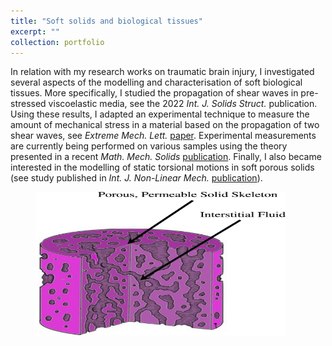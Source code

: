 ```yaml
---
title: "Soft solids and biological tissues"
excerpt: ""
collection: portfolio
---
```


In relation with my research works on traumatic brain injury, I investigated several aspects of the modelling and characterisation of soft biological tissues. More specifically, I studied the propagation of shear waves in pre-stressed viscoelastic media, see the 2022 <i>Int. J. Solids Struct.</i> publication. Using these results, I adapted an experimental technique to measure the amount of mechanical stress in a material based on the propagation of two shear waves, see <i>Extreme Mech. Lett.</i> [paper](/publication/2024-02-23-eml). Experimental measurements are currently being performed on various samples using the theory presented in a recent <i>Math. Mech. Solids</i> [publication](/publication/2024-03-13-mms). Finally, I also became interested in the modelling of static torsional motions in soft porous solids (see study published in <i>Int. J. Non-Linear Mech.</i> [publication](/publication/2023-12-06-nlm)).

<figure>
    <img src="/images/Porous.png" width="400" height="230" alt="Soft porous cylinder">
</figure>